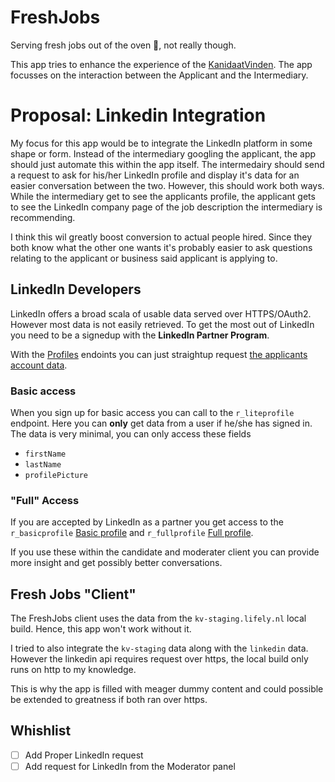 # FreshJobs

Serving fresh jobs out of the oven 🥖, not really though.

This app tries to enhance the experience of the [KanidaatVinden](https://kv-staging.lifely.nl).
The app focusses on the interaction between the Applicant and the Intermediary.

# Proposal: Linkedin Integration
My focus for this app would be to integrate the LinkedIn platform in some shape or form.
Instead of the intermediary googling the applicant, the app should just automate this within the app itself.
The intermedairy should send a request to ask for his/her LinkedIn profile and display it's data for an easier conversation between the two.
However, this should work both ways.
While the intermediary get to see the applicants profile, the applicant gets to see the LinkedIn company page of the job description the intermediary is recommending.

I think this wil greatly boost conversion to actual people hired.
Since they both know what the other one wants it's probably easier to ask questions relating to the applicant or business said applicant is applying to.

## LinkedIn Developers

LinkedIn offers a broad scala of usable data served over HTTPS/OAuth2. However most data is not easily retrieved.
To get the most out of LinkedIn you need to be a signedup with the **LinkedIn Partner Program**.

With the [Profiles](https://docs.microsoft.com/en-us/linkedin/shared/references/v2/profile) endoints you can just straightup request [the applicants account data](https://docs.microsoft.com/en-us/linkedin/shared/integrations/people/profile-api?context=linkedin/consumer/context#retrieve-other-members-profile).

### Basic access

When you sign up for basic access you can call to the `r_liteprofile` endpoint.
Here you can **only** get data from a user if he/she has signed in.
The data is very minimal, you can only access these fields

- `firstName`
- `lastName`
- `profilePicture`

### "Full" Access

If you are accepted by LinkedIn as a partner you get access to the `r_basicprofile` [Basic profile](https://docs.microsoft.com/en-us/linkedin/shared/references/v2/profile/basic-profile?context=linkedin/consumer/context) and `r_fullprofile` [Full profile](https://docs.microsoft.com/en-us/linkedin/shared/references/v2/profile/full-profile?context=linkedin/consumer/context).

If you use these within the candidate and moderater client you can provide more insight and get possibly better conversations.

## Fresh Jobs "Client"

The FreshJobs client uses the data from the `kv-staging.lifely.nl` local build.
Hence, this app won't work without it.

I tried to also integrate the `kv-staging` data along with the `linkedin` data. However the linkedin api requires request over https, the local build only runs on http to my knowledge.

This is why the app is filled with meager dummy content and could possible be extended to greatness if both ran over https.

## Whishlist

- [ ] Add Proper LinkedIn request
- [ ] Add request for LinkedIn from the Moderator panel 